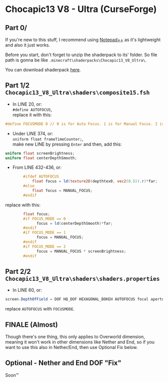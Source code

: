 # Chocapic13 V8 - Ultra (CurseForge)
## Part 0/
If you're new to this stuff, I recommend using [Notepad++](https://notepad-plus-plus.org/) as it's lightweight and also it just works.  
  
Before you start, don't forget to unzip the shaderpack to its' folder. So file path is gonna be like `.minecraft\shaderpacks\Chocapic13_V8_Ultra\`.

You can download shaderpack [here](https://www.curseforge.com/minecraft/customization/chocapic13-shaders/download/2901475).

## Part 1/2 `Chocapic13_V8_Ultra\shaders\composite15.fsh`
* In LINE 20, or:<br> `#define AUTOFOCUS`,<br> replace it with this:
```glsl
#define FOCUSMODE 0 // 0 is for Auto Focus. 1 is for Manual Focus. 2 is for Manual+ Focus. [0 1 2]
```
* Under LINE 374, or:<br> `uniform float frameTimeCounter;`,<br> make new LINE by pressing `Enter` and then, add this:
```glsl
uniform float screenBrightness;
uniform float centerDepthSmooth;
```
* From LINE 432-436, or:
```glsl
        #ifdef AUTOFOCUS
			float focus = ld(texture2D(depthtex0, vec2(0.5)).r)*far;
		#else
			float focus = MANUAL_FOCUS;
		#endif
```
replace with this:
```glsl
        float focus;
		#if FOCUS_MODE == 0
			  focus = ld(centerDepthSmooth)*far;
		#endif
		#if FOCUS_MODE == 1
			  focus = MANUAL_FOCUS;
		#endif
		#if FOCUS_MODE == 2
			  focus = MANUAL_FOCUS * screenBrightness;
		#endif
```
## Part 2/2 `Chocapic13_V8_Ultra\shaders\shaders.properties`
* In LINE 60, or:<br>
```glsl
screen.DepthOfField = DOF HQ_DOF HEXAGONAL_BOKEH AUTOFOCUS focal aperture MANUAL_FOCUS FAR_BLUR_ONLY
```
replace `AUTOFOCUS` with `FOCUSMODE`.

## FINALE (Almost)
Though there's one thing, this only applies to Overworld dimension, meaning it won't work in other dimensions like Nether and End, so if you want to use this also in Nether/End, then use Optional Fix below.

## Optional - Nether and End DOF "Fix"
Soon™️
